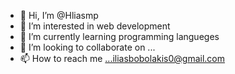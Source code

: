 - 👋 Hi, I’m @Hliasmp
- 👀 I’m interested in web development
- 🌱 I’m currently learning programming langueges
- 💞️ I’m looking to collaborate on ...
- 📫 How to reach me ...iliasbobolakis0@gmail.com

<!---
Hliasmp/Hliasmp is a ✨ special ✨ repository because its `README.md` (this file) appears on your GitHub profile.
You can click the Preview link to take a look at your changes.
--->
